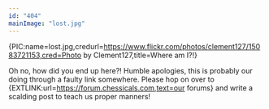 ```yaml
---
id: "404"
mainImage: "lost.jpg"
---
```


{PIC:name=lost.jpg,credurl=https://www.flickr.com/photos/clement127/15083721153,cred=Photo by Clement127,title=Where am I?!}

Oh no, how did you end up here?! Humble apologies, this is probably our doing through a faulty link somewhere. Please hop on over to {EXTLINK:url=https://forum.chessicals.com,text=our forums} and write a scalding post to teach us proper manners!
